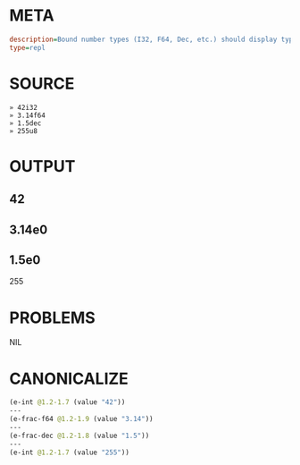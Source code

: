 # META
~~~ini
description=Bound number types (I32, F64, Dec, etc.) should display type annotations in REPL
type=repl
~~~
# SOURCE
~~~roc
» 42i32
» 3.14f64
» 1.5dec
» 255u8
~~~
# OUTPUT
42
---
3.14e0
---
1.5e0
---
255
# PROBLEMS
NIL
# CANONICALIZE
~~~clojure
(e-int @1.2-1.7 (value "42"))
---
(e-frac-f64 @1.2-1.9 (value "3.14"))
---
(e-frac-dec @1.2-1.8 (value "1.5"))
---
(e-int @1.2-1.7 (value "255"))
~~~
